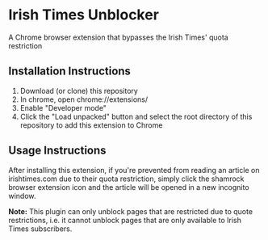 # Irish Times Unblocker
A Chrome browser extension that bypasses the Irish Times' quota restriction

## Installation Instructions
1. Download (or clone) this repository
2. In chrome, open chrome://extensions/
3. Enable "Developer mode"
4. Click the "Load unpacked" button and select the root directory of this repository to add this extension to Chrome

## Usage Instructions
After installing this extension, if you're prevented from reading an article on irishtimes.com due to their
quota restriction, simply click the shamrock browser extension icon and the article will be opened in a
new incognito window.

**Note:**
This plugin can only unblock pages that are restricted due to quote restrictions, i.e.
it cannot unblock pages that are only available to Irish Times subscribers.
